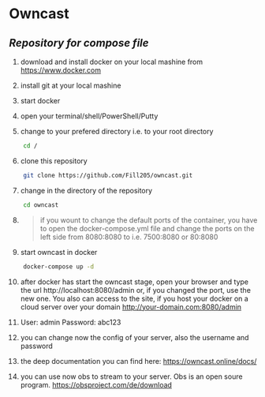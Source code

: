 # Owncast
## _Repository for compose file_

 1. download and install docker on your local mashine from https://www.docker.com
  
 2. install git at your local mashine
 
 3. start docker
 
 4. open your terminal/shell/PowerShell/Putty
 
 5. change to your prefered directory i.e. to your root directory 
```sh
    cd /
```
 6. clone this repository
```sh
    git clone https://github.com/Fill205/owncast.git
```
7. change in the directory of the repository 
```sh
    cd owncast
```
8. >if you wount to change the default ports of the container, you have to open the docker-compose.yml file and change the ports on the left side from 8080:8080 to i.e. 7500:8080 or 80:8080
 
 
9. start owncast in docker
 
```sh
    docker-compose up -d
```
 10. after docker has start the owncast stage, open your browser and type the url http://localhost:8080/admin  or, if you changed the port, use the new one.
 You also can access to the site, if you host your docker on a cloud server over your domain http://your-domain.com:8080/admin
 
 11. User: admin
     Password: abc123
 
12. you can change now the config of your server, also the username and password
 
13. the deep documentation you can find here: https://owncast.online/docs/
 
14. you can use now obs to stream to your server. Obs is an open soure program. https://obsproject.com/de/download